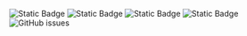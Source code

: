 ![Static Badge](https://img.shields.io/badge/blacklists-60-000000) ![Static Badge](https://img.shields.io/badge/blacklisted-2726585-cc0000) ![Static Badge](https://img.shields.io/badge/whitelisted-2242-00CC00) ![Static Badge](https://img.shields.io/badge/streaming_blacklist-28106-000000) ![GitHub issues](https://img.shields.io/github/issues/fabriziosalmi/blacklists)
